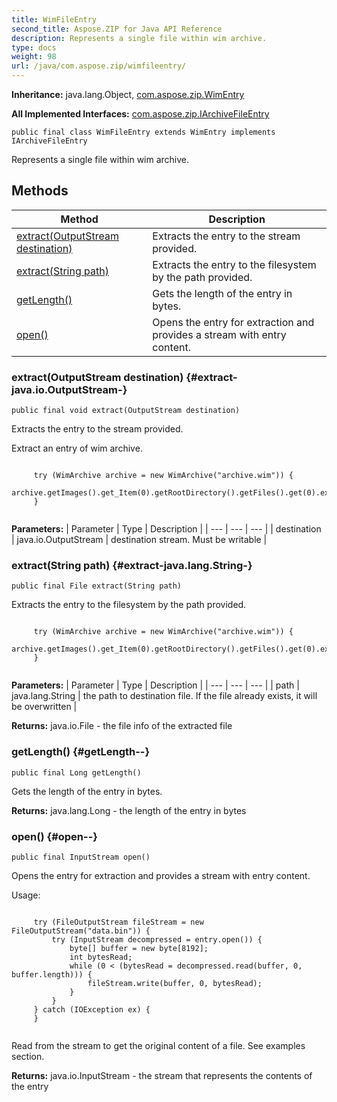 ```yaml
---
title: WimFileEntry
second_title: Aspose.ZIP for Java API Reference
description: Represents a single file within wim archive.
type: docs
weight: 98
url: /java/com.aspose.zip/wimfileentry/
---
```


**Inheritance:**
java.lang.Object, [com.aspose.zip.WimEntry](../../com.aspose.zip/wimentry)

**All Implemented Interfaces:**
[com.aspose.zip.IArchiveFileEntry](../../com.aspose.zip/iarchivefileentry)
```
public final class WimFileEntry extends WimEntry implements IArchiveFileEntry
```

Represents a single file within wim archive.
## Methods

| Method | Description |
| --- | --- |
| [extract(OutputStream destination)](#extract-java.io.OutputStream-) | Extracts the entry to the stream provided. |
| [extract(String path)](#extract-java.lang.String-) | Extracts the entry to the filesystem by the path provided. |
| [getLength()](#getLength--) | Gets the length of the entry in bytes. |
| [open()](#open--) | Opens the entry for extraction and provides a stream with entry content. |
### extract(OutputStream destination) {#extract-java.io.OutputStream-}
```
public final void extract(OutputStream destination)
```


Extracts the entry to the stream provided.

Extract an entry of wim archive.

```

     try (WimArchive archive = new WimArchive("archive.wim")) {
         archive.getImages().get_Item(0).getRootDirectory().getFiles().get(0).extract(httpResponseStream);
     }
 
```



**Parameters:**
| Parameter | Type | Description |
| --- | --- | --- |
| destination | java.io.OutputStream | destination stream. Must be writable |

### extract(String path) {#extract-java.lang.String-}
```
public final File extract(String path)
```


Extracts the entry to the filesystem by the path provided.

```

     try (WimArchive archive = new WimArchive("archive.wim")) {
         archive.getImages().get_Item(0).getRootDirectory().getFiles().get(0).extract("data.bin");
     }
 
```



**Parameters:**
| Parameter | Type | Description |
| --- | --- | --- |
| path | java.lang.String | the path to destination file. If the file already exists, it will be overwritten |

**Returns:**
java.io.File - the file info of the extracted file
### getLength() {#getLength--}
```
public final Long getLength()
```


Gets the length of the entry in bytes.

**Returns:**
java.lang.Long - the length of the entry in bytes
### open() {#open--}
```
public final InputStream open()
```


Opens the entry for extraction and provides a stream with entry content.

Usage:

```

     try (FileOutputStream fileStream = new FileOutputStream("data.bin")) {
         try (InputStream decompressed = entry.open()) {
             byte[] buffer = new byte[8192];
             int bytesRead;
             while (0 < (bytesRead = decompressed.read(buffer, 0, buffer.length))) {
                 fileStream.write(buffer, 0, bytesRead);
             }
         }
     } catch (IOException ex) {
     }
 
```

Read from the stream to get the original content of a file. See examples section.

**Returns:**
java.io.InputStream - the stream that represents the contents of the entry

